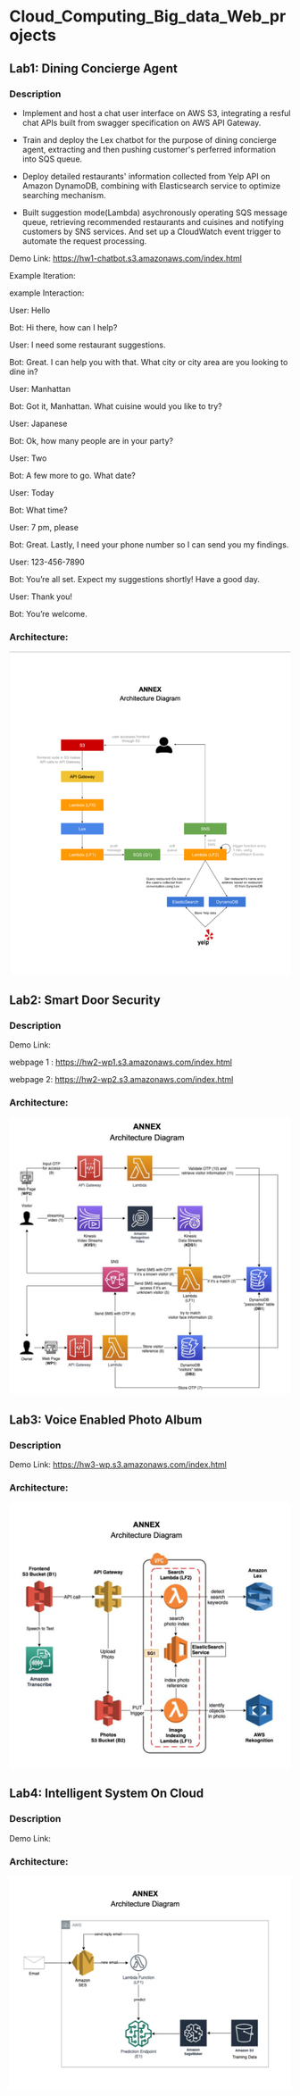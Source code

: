 # Cloud_Computing_Big_data_Web_projects

## Lab1: Dining Concierge Agent
### Description
- Implement and host a chat user interface on AWS S3, integrating a resful chat APIs built from swagger specification on AWS API Gateway. 

- Train and deploy the Lex chatbot for the purpose of dining concierge agent, extracting and then pushing customer's perferred information into SQS queue.

- Deploy detailed restaurants' information collected from Yelp API on Amazon DynamoDB, combining with Elasticsearch service to optimize searching mechanism.

- Built suggestion mode(Lambda) asychronously operating SQS message queue, retrieving recommended restaurants and cuisines and notifying customers by SNS services. And set up a CloudWatch event trigger to automate the request processing.






Demo Link: https://hw1-chatbot.s3.amazonaws.com/index.html

Example Iteration:

example Interaction:

User: Hello

Bot: Hi there, how can I help?

User: I need some restaurant suggestions.

Bot: Great. I can help you with that. What city or city area are you looking to dine in?

User: Manhattan

Bot: Got it, Manhattan. What cuisine would you like to try?

User: Japanese

Bot: Ok, how many people are in your party?

User: Two

Bot: A few more to go. What date?

User: Today

Bot: What time?

User: 7 pm, please

Bot: Great. Lastly, I need your phone number so I can send you my findings.

User: 123-456-7890

Bot: You’re all set. Expect my suggestions shortly! Have a good day.

User: Thank you!

Bot: You’re welcome.


### Architecture:
![alt text](architecture/lab1.png)


## Lab2: Smart Door Security
### Description
Demo Link: 

webpage 1 : https://hw2-wp1.s3.amazonaws.com/index.html

webpage 2:  https://hw2-wp2.s3.amazonaws.com/index.html



### Architecture:
![alt text](architecture/lab2.png)







## Lab3: Voice Enabled Photo Album
### Description
Demo Link: https://hw3-wp.s3.amazonaws.com/index.html

### Architecture:
![alt text](architecture/lab3.png)







## Lab4: Intelligent System On Cloud
### Description
Demo Link:  


### Architecture:
![alt text](architecture/lab4.png)
